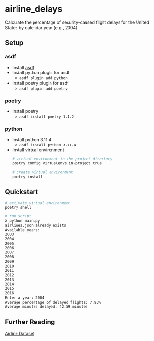 # airline_delays

Calculate the percentage of security-caused flight delays for the United States by calendar year (e.g., 2004).

## Setup
### asdf
* Install [asdf](https://asdf-vm.com/guide/getting-started.html)
* Install python plugin for asdf
  * `asdf plugin add python`
* Install poetry plugin for asdf
  * `asdf plugin add poetry`

### poetry
* Install poetry
  * `asdf install poetry 1.4.2`

### python
* Install python 3.11.4
  * `asdf install python 3.11.4`
* Install virtual environment
    ```bash
    # virtual environment in the project directory
    poetry config virtualenvs.in-project true

    # create virtual environment
    poetry install
    ```

## Quickstart
```bash
# activate virtual environment
poetry shell

# run script
λ python main.py 
airlines.json already exists
Available years:
2003
2004
2005
2006
2007
2008
2009
2010
2011
2012
2013
2014
2015
2016
Enter a year: 2004
Average percentage of delayed flights: 7.93%
Average minutes delayed: 42.59 minutes
```

## Further Reading
[Airline Dataset](https://think.cs.vt.edu/corgis/datasets/json/airlines/airlines.json)
